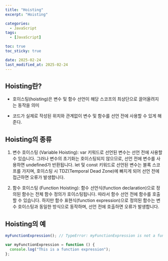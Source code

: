 ```yaml
---
title: "Hoisting"
excerpt: "Hoisting"

categories:
  - JavaScript
tags:
  - [JavaScript]

toc: true
toc_sticky: true

date: 2025-02-24
last_modified_at: 2025-02-24
---
```


## Hoisting란?

- 호이스팅(hoisting)은 변수 및 함수 선언이 해당 스코프의 최상단으로 끌어올려지는 동작을 의미

- 코드가 실제로 작성된 위치와 관계없이 변수 및 함수를 선언 전에 사용할 수 있게 해준다.

## Hoisting의 종류

1. 변수 호이스팅 (Variable Hoisting): var 키워드로 선언된 변수는 선언 전에 사용할 수 있습니다. 그러나 변수의 초기화는 호이스팅되지 않으므로, 선언 전에 변수를 사용하면 undefined가 반환됩니다. let 및 const 키워드로 선언된 변수는 블록 스코프를 가지며, 호이스팅 시 TDZ(Temporal Dead Zone)에 빠지게 되어 선언 전에 접근하면 오류가 발생합니다.

2. 함수 호이스팅 (Function Hoisting): 함수 선언식(function declaration)으로 정의된 함수는 전체 함수 정의가 호이스팅됩니다. 따라서 함수 선언 전에 함수를 호출할 수 있습니다. 하지만 함수 표현식(function expression)으로 정의된 함수는 변수 호이스팅과 동일한 방식으로 동작하며, 선언 전에 호출하면 오류가 발생합니다.

## Hoisting의 예

```javascript
myFunctionExpression(); // TypeError: myFunctionExpression is not a function

var myFunctionExpression = function () {
  console.log("This is a function expression");
};
```

